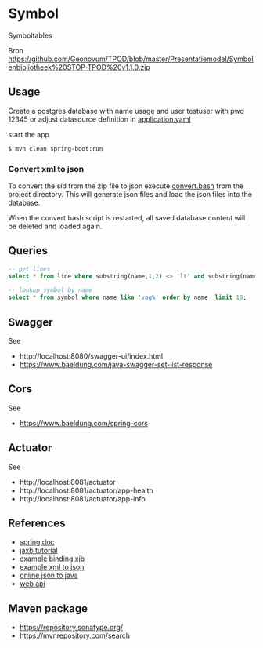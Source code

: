 # Symbol

Symboltables

Bron https://github.com/Geonovum/TPOD/blob/master/Presentatiemodel/Symbolenbibliotheek%20STOP-TPOD%20v1.1.0.zip

## Usage
Create a postgres database with name usage and user testuser with pwd 12345
or adjust datasource definition in [application.yaml](./src/main/resources/application.yaml)

start the app
```bash
$ mvn clean spring-boot:run
```

### Convert xml to json
To convert the sld from the zip file to json execute [convert.bash](./scripts/convert.bash) from the project directory.
This will generate json files and load the json files into the database.

When the convert.bash script is restarted, all saved database content will be deleted and loaded again.

## Queries

```sql
-- get lines
select * from line where substring(name,1,2) <> 'lt' and substring(name,1,2) <> 'lm' and substring(name,1,2) <> 'ls';

-- lookup symbol by name
select * from symbol where name like 'vag%' order by name  limit 10;
```

## Swagger
See 
- http://localhost:8080/swagger-ui/index.html
- https://www.baeldung.com/java-swagger-set-list-response 

## Cors
See
- https://www.baeldung.com/spring-cors

## Actuator
See 
- http://localhost:8081/actuator
- http://localhost:8081/actuator/app-health
- http://localhost:8081/actuator/app-info

## References
- [spring doc](https://springdoc.org/)
- [jaxb tutorial](https://www.baeldung.com/jaxb)
- [example binding.xjb](https://github.com/orbisgis/ogc-custom-jaxb/blob/master/ogc-custom-model/src/main/resources/binding.xjb)
- [example xml to json](https://www.javatpoint.com/convert-xml-to-json-in-java)
- [online json to java](https://codebeautify.org/json-to-java-converter#)
- [web api](https://developer.mozilla.org/en-US/docs/Web/API)


## Maven package
- https://repository.sonatype.org/
- https://mvnrepository.com/search
